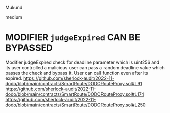 Mukund

medium

# MODIFIER `judgeExpired` CAN BE BYPASSED

Modifier judgeExpired check for deadline parameter which is uint256 and its user controlled a malicious user can pass a random deadline value which passes the check and bypass it.
User can call function even after its expired.
https://github.com/sherlock-audit/2022-11-dodo/blob/main/contracts/SmartRoute/DODORouteProxy.sol#L91
https://github.com/sherlock-audit/2022-11-dodo/blob/main/contracts/SmartRoute/DODORouteProxy.sol#L174
https://github.com/sherlock-audit/2022-11-dodo/blob/main/contracts/SmartRoute/DODORouteProxy.sol#L250